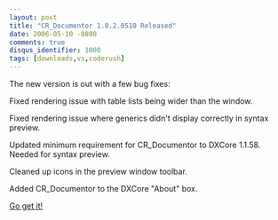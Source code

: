 ```yaml
---
layout: post
title: "CR_Documentor 1.8.2.0510 Released"
date: 2006-05-10 -0800
comments: true
disqus_identifier: 1000
tags: [downloads,vs,coderush]
---
```

The new version is out with a few bug fixes:

Fixed rendering issue with table lists being wider than the window.

Fixed rendering issue where generics didn't display correctly in syntax
preview.

Updated minimum requirement for CR_Documentor to DXCore 1.1.58. Needed
for syntax preview.

Cleaned up icons in the preview window toolbar.

Added CR_Documentor to the DXCore "About" box.

 [Go get
it!](/archive/2004/11/15/cr_documentor-the-documentor-plug-in-for-dxcore.aspx)

